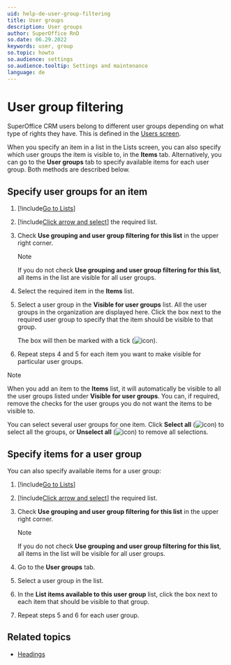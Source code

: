 ```yaml
---
uid: help-de-user-group-filtering
title: User groups
description: User groups
author: SuperOffice RnD
so.date: 06.29.2022
keywords: user, group
so.topic: howto
so.audience: settings
so.audience.tooltip: Settings and maintenance
language: de
---
```


# User group filtering

SuperOffice CRM users belong to different user groups depending on what type of rights they have. This is defined in the [Users screen][2].

When you specify an item in a list in the Lists screen, you can also specify which user groups the item is visible to, in the **Items** tab. Alternatively, you can go to the **User groups** tab to specify available items for each user group. Both methods are described below.

## Specify user groups for an item

1. [!include[Go to Lists](../includes/goto-lists.md)]

2. [!include[Click arrow and select](../includes/expand-list.md)] the required list.

3. Check **Use grouping and user group filtering for this list** in the upper right corner.

    > [!NOTE]
    > If you do not check **Use grouping and user group filtering for this list**, all items in the list are visible for all user groups.

4. Select the required item in the **Items** list.

5. Select a user group in the **Visible for user groups** list. All the user groups in the organization are displayed here. Click the box next to the required user group to specify that the item should be visible to that group.

    The box will then be marked with a tick (![icon][img2]).

6. Repeat steps 4 and 5 for each item you want to make visible for particular user groups.

> [!NOTE]
> When you add an item to the **Items** list, it will automatically be visible to all the user groups listed under **Visible for user groups**. You can, if required, remove the checks for the user groups you do not want the items to be visible to.

You can select several user groups for one item. Click **Select all** (![icon][img1]) to select all the groups, or **Unselect all** (![icon][img3]) to remove all selections.

## Specify items for a user group

You can also specify available items for a user group:

1. [!include[Go to Lists](../includes/goto-lists.md)]

2. [!include[Click arrow and select](../includes/expand-list.md)] the required list.

3. Check **Use grouping and user group filtering for this list** in the upper right corner.

    > [!NOTE]
    > If you do not check **Use grouping and user group filtering for this list**, all items in the list will be visible for all user groups.

4. Go to the **User groups** tab.

5. Select a user group in the list.

6. In the **List items available to this user group** list, click the box next to each item that should be visible to that group.

7. Repeat steps 5 and 6 for each user group.

## Related topics

* [Headings][1]

<!-- Referenced links -->
[1]: headings.md
[2]: ../../../user-management/learn/index.md

<!-- Referenced images -->
[img1]: ../../../../../media/icons/select-all.png
[img2]: ../../../../../media/icons/btn-selected.png
[img3]: ../../../../../media/icons/unselect-all.png

